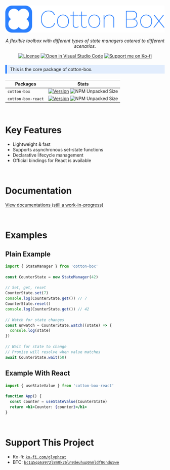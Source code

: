 <div align="center" style="text-align: center">

[![Banner](https://raw.githubusercontent.com/glyph-cat/cotton-box/main/assets/icon-with-text.svg)](https://github.com/glyph-cat/cotton-box)

*A flexible toolbox with different types of state managers catered to different scenarios.*

[![License](https://img.shields.io/github/license/glyph-cat/cotton-box)](https://github.com/glyph-cat/cotton-box/blob/main/LICENSE)
[![Open in Visual Studio Code](https://img.shields.io/static/v1?logo=visualstudiocode&label=&message=Open%20in%20Visual%20Studio%20Code&labelColor=2c2c32&color=007acc&logoColor=007acc)](https://open.vscode.dev/glyph-cat/cotton-box)
[![Support me on Ko-fi](https://img.shields.io/static/v1?label&logo=kofi&logoColor=ffffff&message=Support%20me%20on%20Ko-fi&color=FF5E5B)](https://ko-fi.com/glyphcat)

<!-- See: https://github.com/microsoft/vscode/issues/128813#issuecomment-943125631 -->

</div>

<div style="background-color: #2b80ff20; border-inline-start: solid 5px #2b80ff; padding-inline-start: 10px; padding-block: 5px; margin-block: 20px">This is the core package of cotton-box.</div>

| Packages           | Stats                                                                                                                                                                                     |
| ------------------ | ----------------------------------------------------------------------------------------------------------------------------------------------------------------------------------------- |
| `cotton-box`       | [![Version](https://img.shields.io/npm/v/cotton-box.svg)](https://www.npmjs.com/package/cotton-box) ![NPM Unpacked Size](https://img.shields.io/npm/unpacked-size/cotton-box)             |
| `cotton-box-react` | [![Version](https://img.shields.io/npm/v/cotton-box-react.svg)](https://www.npmjs.com/package/cotton-box) ![NPM Unpacked Size](https://img.shields.io/npm/unpacked-size/cotton-box-react) |

<br/>

# Key Features
* Lightweight & fast
* Supports asynchronous set-state functions
* Declarative lifecycle management
* Official bindings for React is available

<br/>

# Documentation

[View documentations (still a work-in-progress)](https://glyph-cat.github.io/cotton-box)

<br/>

# Examples

## Plain Example

```js
import { StateManager } from 'cotton-box'

const CounterState = new StateManager(42)

// Set, get, reset
CounterState.set(7)
console.log(CounterState.get()) // 7
CounterState.reset()
console.log(CounterState.get()) // 42

// Watch for state changes
const unwatch = CounterState.watch((state) => {
  console.log(state)
})

// Wait for state to change
// Promise will resolve when value matches
await CounterState.wait(50)
```

## Example With React
```jsx
import { useStateValue } from 'cotton-box-react'

function App() {
  const counter = useStateValue(CounterState)
  return <h1>Counter: {counter}</h1>
}
```

<br/>

# Support This Project

* Ko-fi: [`ko-fi.com/glyphcat`](https://ko-fi.com/glyphcat)
* BTC: [`bc1q5qp6a972l8m0k26ln9deuhup0nmldf86ndu5we`](bitcoin:bc1q5qp6a972l8m0k26ln9deuhup0nmldf86ndu5we)
